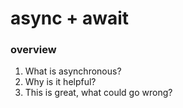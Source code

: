 # async + await
### overview
1. What is asynchronous? 
1. Why is it helpful?
1. This is great, what could go wrong? 
